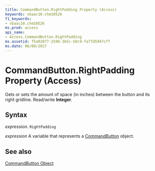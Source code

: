 ```yaml
---
title: CommandButton.RightPadding Property (Access)
keywords: vbaac10.chm10526
f1_keywords:
- vbaac10.chm10526
ms.prod: access
api_name:
- Access.CommandButton.RightPadding
ms.assetid: f5a02077-2598-3b5c-58c9-fa77d5947cff
ms.date: 06/08/2017
---
```



# CommandButton.RightPadding Property (Access)

Gets or sets the amount of space (in inches) between the button and its right gridline. Read/write  **Integer**.


## Syntax

 _expression_. `RightPadding`

 _expression_ A variable that represents a [CommandButton](./Access.CommandButton.md) object.


## See also


[CommandButton Object](Access.CommandButton.md)

